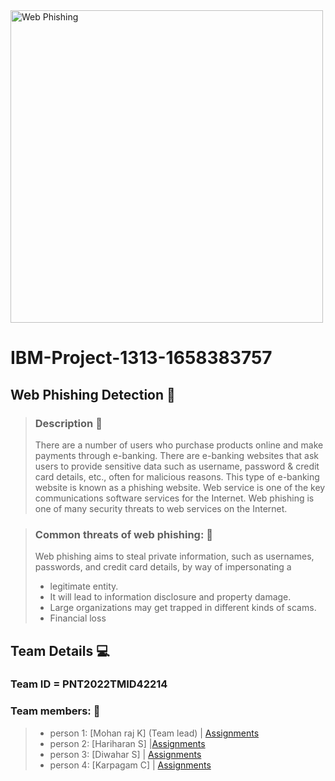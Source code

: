 
<img src="https://www.tanikal.com/wp-content/uploads/2016/12/IBM-Logo-Wallpaper-HD.jpg" height=500 alt="Web Phishing">



# IBM-Project-1313-1658383757
## Web Phishing Detection  :rotating_light: 

>### Description :dart:
>There are a number of users who purchase products online and make payments through e-banking. There are e-banking websites that ask users to provide sensitive data such as username, password & credit card details, etc., often for malicious reasons. This type of e-banking website is known as a phishing website. Web service is one of the key communications software services for the Internet. Web phishing is one of many security threats to web services on the Internet.

>### Common threats of web phishing: 	:loudspeaker:
>Web phishing aims to steal private information, such as usernames, passwords, and credit card details, by way of impersonating a
>- legitimate entity.
>- It will lead to information disclosure and property damage.
>- Large organizations may get trapped in different kinds of scams.
>- Financial loss

 
## Team Details 	:computer:

### Team ID = PNT2022TMID42214 

### **Team members:** :crown:
>- person 1: [Mohan raj K] (Team lead) | <a href="https://github.com/IBM-EPBL/IBM-Project-1313-1658383757/tree/main/Assignments/Team%20lead%20-Mohan%20raj">Assignments</a> 
>- person 2: [Hariharan S] |<a href="https://github.com/IBM-EPBL/IBM-Project-1313-1658383757/tree/main/Assignments/TM1-%20Hariharan%20s">Assignments</a>
>- person 3: [Diwahar S]   | <a href="https://github.com/IBM-EPBL/IBM-Project-1313-1658383757/tree/main/Assignments/TM2%20-Diwahar%20s">Assignments</a>
>- person 4: [Karpagam C]  | <a href="https://github.com/IBM-EPBL/IBM-Project-1313-1658383757/tree/main/Assignments/TM3%20-Karpagam">Assignments</a>
